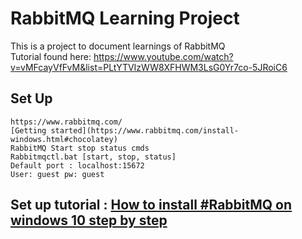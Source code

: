 # RabbitMQ Learning Project <br>

This is a project to document learnings of RabbitMQ <br>
Tutorial found here: https://www.youtube.com/watch?v=vMFcayVfFvM&list=PLtYTVIzWW8XFHWM3LsG0Yr7co-5JRoiC6 <br>

## Set Up <br>
	https://www.rabbitmq.com/ 
	[Getting started](https://www.rabbitmq.com/install-windows.html#chocolatey)
	RabbitMQ Start stop status cmds
	Rabbitmqctl.bat [start, stop, status]
	Default port : localhost:15672
	User: guest pw: guest
## Set up tutorial : [How to install #RabbitMQ on windows 10 step by step](https://www.youtube.com/watch?v=V9DWKbalbWQ)